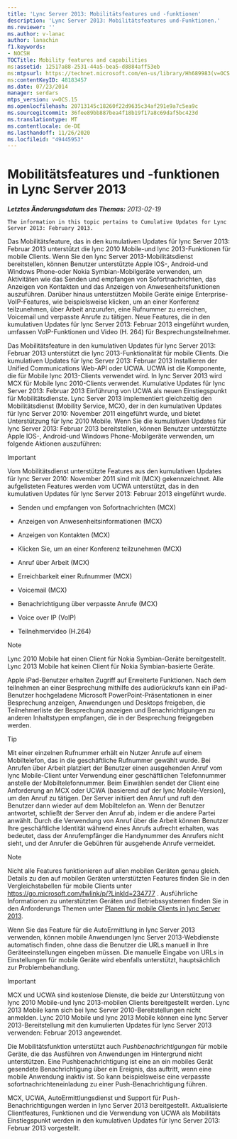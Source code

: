 ```yaml
---
title: 'Lync Server 2013: Mobilitätsfeatures und -funktionen'
description: 'Lync Server 2013: Mobilitätsfeatures und-Funktionen.'
ms.reviewer: ''
ms.author: v-lanac
author: lanachin
f1.keywords:
- NOCSH
TOCTitle: Mobility features and capabilities
ms:assetid: 12517a88-2531-44a5-bea5-d8884aff53eb
ms:mtpsurl: https://technet.microsoft.com/en-us/library/Hh689983(v=OCS.15)
ms:contentKeyID: 48183457
ms.date: 07/23/2014
manager: serdars
mtps_version: v=OCS.15
ms.openlocfilehash: 20713145c18260f22d9635c34af291e9a7c5ea9c
ms.sourcegitcommit: 36fee89bb887bea4f18b19f17a8c69daf5bc423d
ms.translationtype: MT
ms.contentlocale: de-DE
ms.lasthandoff: 11/26/2020
ms.locfileid: "49445953"
---
```

# <a name="mobility-features-and-capabilities-in-lync-server-2013"></a>Mobilitätsfeatures und -funktionen in Lync Server 2013

<div data-xmlns="http://www.w3.org/1999/xhtml">

<div class="topic" data-xmlns="http://www.w3.org/1999/xhtml" data-msxsl="urn:schemas-microsoft-com:xslt" data-cs="https://msdn.microsoft.com/">

<div data-asp="https://msdn2.microsoft.com/asp">



</div>

<div id="mainSection">

<div id="mainBody">

<span> </span>

_**Letztes Änderungsdatum des Themas:** 2013-02-19_

    The information in this topic pertains to Cumulative Updates for Lync Server 2013: February 2013.

Das Mobilitätsfeature, das in den kumulativen Updates für lync Server 2013: Februar 2013 unterstützt die lync 2010 Mobile-und lync 2013-Funktionen für mobile Clients. Wenn Sie den lync Server 2013-Mobilitätsdienst bereitstellen, können Benutzer unterstützte Apple IOS-, Android-und Windows Phone-oder Nokia Symbian-Mobilgeräte verwenden, um Aktivitäten wie das Senden und empfangen von Sofortnachrichten, das Anzeigen von Kontakten und das Anzeigen von Anwesenheitsfunktionen auszuführen. Darüber hinaus unterstützen Mobile Geräte einige Enterprise-VoIP-Features, wie beispielsweise klicken, um an einer Konferenz teilzunehmen, über Arbeit anzurufen, eine Rufnummer zu erreichen, Voicemail und verpasste Anrufe zu tätigen. Neue Features, die in den kumulativen Updates für lync Server 2013: Februar 2013 eingeführt wurden, umfassen VoIP-Funktionen und Video (H. 264) für Besprechungsteilnehmer.

Das Mobilitätsfeature in den kumulativen Updates für lync Server 2013: Februar 2013 unterstützt die lync 2013-Funktionalität für mobile Clients. Die kumulativen Updates für lync Server 2013: Februar 2013 Installieren der Unified Communications Web-API oder UCWA. UCWA ist die Komponente, die für Mobile lync 2013-Clients verwendet wird. In lync Server 2013 wird MCX für Mobile lync 2010-Clients verwendet. Kumulative Updates für lync Server 2013: Februar 2013 Einführung von UCWA als neuen Einstiegspunkt für Mobilitätsdienste. Lync Server 2013 implementiert gleichzeitig den Mobilitätsdienst (Mobility Service, MCX), der in den kumulativen Updates für lync Server 2010: November 2011 eingeführt wurde, und bietet Unterstützung für lync 2010 Mobile. Wenn Sie die kumulativen Updates für lync Server 2013: Februar 2013 bereitstellen, können Benutzer unterstützte Apple IOS-, Android-und Windows Phone-Mobilgeräte verwenden, um folgende Aktionen auszuführen:

<div>


> [!IMPORTANT]  
> Vom Mobilitätsdienst unterstützte Features aus den kumulativen Updates für lync Server 2010: November 2011 sind mit (MCX) gekennzeichnet. Alle aufgelisteten Features werden vom UCWA unterstützt, das in den kumulativen Updates für lync Server 2013: Februar 2013 eingeführt wurde.



</div>

  - Senden und empfangen von Sofortnachrichten (MCX)

  - Anzeigen von Anwesenheitsinformationen (MCX)

  - Anzeigen von Kontakten (MCX)

  - Klicken Sie, um an einer Konferenz teilzunehmen (MCX)

  - Anruf über Arbeit (MCX)

  - Erreichbarkeit einer Rufnummer (MCX)

  - Voicemail (MCX)

  - Benachrichtigung über verpasste Anrufe (MCX)

  - Voice over IP (VoIP)

  - Teilnehmervideo (H.264)

<div>


> [!NOTE]  
> Lync 2010 Mobile hat einen Client für Nokia Symbian-Geräte bereitgestellt. Lync 2013 Mobile hat keinen Client für Nokia Symbian-basierte Geräte.



</div>

Apple iPad-Benutzer erhalten Zugriff auf Erweiterte Funktionen. Nach dem teilnehmen an einer Besprechung mithilfe des audiorückrufs kann ein iPad-Benutzer hochgeladene Microsoft PowerPoint-Präsentationen in einer Besprechung anzeigen, Anwendungen und Desktops freigeben, die Teilnehmerliste der Besprechung anzeigen und Benachrichtigungen zu anderen Inhaltstypen empfangen, die in der Besprechung freigegeben werden.

<div>


> [!TIP]  
> Mit einer einzelnen Rufnummer erhält ein Nutzer Anrufe auf einem Mobiltelefon, das in die geschäftliche Rufnummer gewählt wurde. Bei Anrufen über Arbeit platziert der Benutzer einen ausgehenden Anruf vom lync Mobile-Client unter Verwendung einer geschäftlichen Telefonnummer anstelle der Mobiltelefonnummer. Beim Einwählen sendet der Client eine Anforderung an MCX oder UCWA (basierend auf der lync Mobile-Version), um den Anruf zu tätigen. Der Server initiiert den Anruf und ruft den Benutzer dann wieder auf dem Mobiltelefon an. Wenn der Benutzer antwortet, schließt der Server den Anruf ab, indem er die andere Partei anwählt. Durch die Verwendung von Anruf über die Arbeit können Benutzer Ihre geschäftliche Identität während eines Anrufs aufrecht erhalten, was bedeutet, dass der Anrufempfänger die Handynummer des Anrufers nicht sieht, und der Anrufer die Gebühren für ausgehende Anrufe vermeidet.



</div>

<div>


> [!NOTE]  
> Nicht alle Features funktionieren auf allen mobilen Geräten genau gleich. Details zu den auf mobilen Geräten unterstützten Features finden Sie in den Vergleichstabellen für mobile Clients unter <A href="https://go.microsoft.com/fwlink/p/?linkid=234777">https://go.microsoft.com/fwlink/p/?LinkId=234777</A> . Ausführliche Informationen zu unterstützten Geräten und Betriebssystemen finden Sie in den Anforderungs Themen unter <A href="lync-server-2013-planning-for-mobile-clients.md">Planen für mobile Clients in lync Server 2013</A>.



</div>

Wenn Sie das Feature für die AutoErmittlung in lync Server 2013 verwenden, können mobile Anwendungen lync Server 2013-Webdienste automatisch finden, ohne dass die Benutzer die URLs manuell in Ihre Geräteeinstellungen eingeben müssen. Die manuelle Eingabe von URLs in Einstellungen für mobile Geräte wird ebenfalls unterstützt, hauptsächlich zur Problembehandlung.

<div>


> [!IMPORTANT]  
> MCX und UCWA sind ﻿kostenlose Dienste, die beide zur Unterstützung von lync 2010 Mobile-und lync 2013-mobilen Clients bereitgestellt werden. Lync 2013 Mobile kann sich bei lync Server 2010-Bereitstellungen nicht anmelden. Lync 2010 Mobile und lync 2013 Mobile können eine lync Server 2013-Bereitstellung mit den kumulierten Updates für lync Server 2013 verwenden: Februar 2013 angewendet.



</div>

Die Mobilitätsfunktion unterstützt auch *Pushbenachrichtigungen* für mobile Geräte, die das Ausführen von Anwendungen im Hintergrund nicht unterstützen. Eine Pushbenachrichtigung ist eine an ein mobiles Gerät gesendete Benachrichtigung über ein Ereignis, das auftritt, wenn eine mobile Anwendung inaktiv ist. So kann beispielsweise eine verpasste sofortnachrichteneinladung zu einer Push-Benachrichtigung führen.

MCX, UCWA, AutoErmittlungsdienst und Support für Push-Benachrichtigungen werden in lync Server 2013 bereitgestellt. Aktualisierte Clientfeatures, Funktionen und die Verwendung von UCWA als Mobilitäts Einstiegspunkt werden in den kumulativen Updates für lync Server 2013: Februar 2013 vorgestellt.

</div>

<span> </span>

</div>

</div>

</div>

